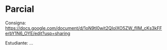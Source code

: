 # Parcial

Consigna:
https://docs.google.com/document/d/1oN9tI0wit2QIolXO5ZW_fllM_cKs3kFFerbY1N6_OYE/edit?usp=sharing

Estudiante:
...
